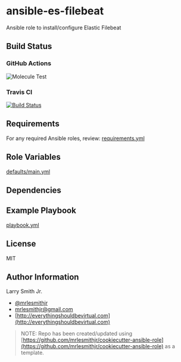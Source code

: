 # ansible-es-filebeat

Ansible role to install/configure Elastic Filebeat

## Build Status

### GitHub Actions

![Molecule Test](https://github.com/mrlesmithjr/ansible-es-filebeat/workflows/Molecule%20Test/badge.svg)

### Travis CI

[![Build Status](https://travis-ci.org/mrlesmithjr/ansible-es-filebeat.svg?branch=master)](https://travis-ci.org/mrlesmithjr/ansible-es-filebeat)

## Requirements

For any required Ansible roles, review:
[requirements.yml](requirements.yml)

## Role Variables

[defaults/main.yml](defaults/main.yml)

## Dependencies

## Example Playbook

[playbook.yml](playbook.yml)

## License

MIT

## Author Information

Larry Smith Jr.

- [@mrlesmithjr](https://twitter.com/mrlesmithjr)
- [mrlesmithjr@gmail.com](mailto:mrlesmithjr@gmail.com)
- [http://everythingshouldbevirtual.com](http://everythingshouldbevirtual.com)

> NOTE: Repo has been created/updated using [https://github.com/mrlesmithjr/cookiecutter-ansible-role](https://github.com/mrlesmithjr/cookiecutter-ansible-role) as a template.
